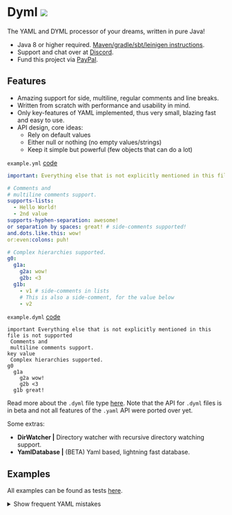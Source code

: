 # Dyml [![](https://jitpack.io/v/Osiris-Team/Dyml.svg)](https://jitpack.io/#Osiris-Team/Dyml)
The YAML and DYML processor of your dreams, written in pure Java! <br>
- Java 8 or higher required.
[Maven/gradle/sbt/leinigen instructions](https://jitpack.io/#Osiris-Team/Dyml/LATEST).
- Support and chat over at [Discord](https://discord.com/invite/GGNmtCC).
- Fund this project via [PayPal](https://www.paypal.com/donate?hosted_button_id=JNXQCWF2TF9W4).

## Features
- Amazing support for side, multiline, regular comments and line breaks.
- Written from scratch with performance and usability in mind.
- Only key-features of YAML implemented, thus very small, blazing fast and easy to use.
- API design, core ideas: 
  - Rely on default values
  - Either null or nothing (no empty values/strings)
  - Keep it simple but powerful (few objects that can do a lot) 

`example.yml` [code](src/test/java/examples/yaml/FeaturesExample.java)
```YAML
important: Everything else that is not explicitly mentioned in this file is not supported

# Comments and
# multiline comments support.
supports-lists: 
  - Hello World!
  - 2nd value
supports-hyphen-separation: awesome! 
or separation by spaces: great! # side-comments supported!
and.dots.like.this: wow!
or:even:colons: puh!

# Complex hierarchies supported.
g0:
  g1a:
    g2a: wow!
    g2b: <3
  g1b:
    - v1 # side-comments in lists
    # This is also a side-comment, for the value below
    - v2
```

`example.dyml` [code](src/test/java/examples/dyml/FeaturesExample.java)
```DYML
important Everything else that is not explicitly mentioned in this file is not supported
 Comments and
 multiline comments support.
key value
 Complex hierarchies supported.
g0
  g1a
    g2a wow!
    g2b <3
  g1b great!
```
Read more about the `.dyml` file type [here](DYML-SPEC.md). Note
that the API for `.dyml` files is in beta and not all features of the `.yaml` API 
were ported over yet.

Some extras:
 - **DirWatcher |** Directory watcher with recursive directory watching support.
 - **YamlDatabase |** (BETA) Yaml based, lightning fast database.

## Examples
All examples can be found as tests [here](src/test/java/examples).
<details>
<summary>Show frequent YAML mistakes</summary>

It's fine to have colons in keys, as long as there is no space after it.
Here is a small quiz, determine the key and value for the following yaml section:
```yaml
hello:there: my : friend: !
```
Answer: The key is `hello:there` and the value `my : friend: !`.

## Benchmarks
Dream-Yaml seems to be about 9x faster than [SnakeYAML](https://bitbucket.org/asomov/snakeyaml/src/master/)
, 8x faster than [YamlBeans](https://github.com/EsotericSoftware/yamlbeans)
, 4x faster than [eo-yaml](https://github.com/decorators-squad/eo-yaml)
 and 3x faster than [Simple-Yaml](https://github.com/Carleslc/Simple-YAML).
<div align="center">
  <img src="https://i.imgur.com/rupU0Ea.png">
<details>
  <summary>Open/close details</summary>
<img src="https://i.imgur.com/Dvob5Ly.png">
</details>
</div>

## FAQ
<div>
<details>
  <summary>Difference between 'loaded' and 'added' modules?</summary>
The only difference, is that loaded modules cannot have default values set.
They are basically the raw output from your yaml file. In-Edit modules get created when you call the add() method. Their initial value is taken from the  
loaded module with the same keys.
</details>
<details>
  <summary>How are null/empty values handled?</summary>
<pre>
parent:
  key1:               # this value is null
  key2: ~             # not null, but a string
  key3: null          # not null, but a string
  key5: "null"        # not null, but a string
  key5: ""            # this value is null (note that if you disable the remove quotes post-processing option, this is a string("") and not empty, otherwise this gets turned into a null value)
</pre>
To sum it up: <b>Empty values do NOT exist. Null values exist. </b>
Note that null values are removed from the modules values list, in the post-processing part while parsing the yaml file.
You can disable it though, if you want.
</details>
<details>
  <summary>Fallback to default values?</summary>
When the 'real value' is null, return the default value.
This feature is enabled by default. You can change it for each individual module.
</details>
</div>
